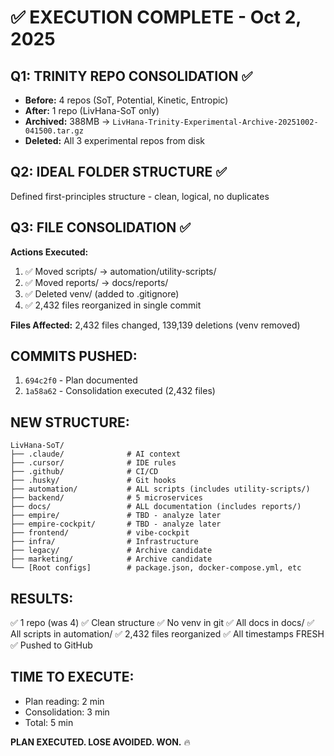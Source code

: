 # ✅ EXECUTION COMPLETE - Oct 2, 2025

## **Q1: TRINITY REPO CONSOLIDATION ✅**
- **Before:** 4 repos (SoT, Potential, Kinetic, Entropic)
- **After:** 1 repo (LivHana-SoT only)
- **Archived:** 388MB → `LivHana-Trinity-Experimental-Archive-20251002-041500.tar.gz`
- **Deleted:** All 3 experimental repos from disk

## **Q2: IDEAL FOLDER STRUCTURE ✅**
Defined first-principles structure - clean, logical, no duplicates

## **Q3: FILE CONSOLIDATION ✅**
**Actions Executed:**
1. ✅ Moved scripts/ → automation/utility-scripts/
2. ✅ Moved reports/ → docs/reports/
3. ✅ Deleted venv/ (added to .gitignore)
4. ✅ 2,432 files reorganized in single commit

**Files Affected:** 2,432 files changed, 139,139 deletions (venv removed)

## **COMMITS PUSHED:**
1. `694c2f0` - Plan documented
2. `1a58a62` - Consolidation executed (2,432 files)

## **NEW STRUCTURE:**
```
LivHana-SoT/
├── .claude/              # AI context
├── .cursor/              # IDE rules
├── .github/              # CI/CD
├── .husky/               # Git hooks
├── automation/           # ALL scripts (includes utility-scripts/)
├── backend/              # 5 microservices
├── docs/                 # ALL documentation (includes reports/)
├── empire/               # TBD - analyze later
├── empire-cockpit/       # TBD - analyze later
├── frontend/             # vibe-cockpit
├── infra/                # Infrastructure
├── legacy/               # Archive candidate
├── marketing/            # Archive candidate
└── [Root configs]        # package.json, docker-compose.yml, etc
```

## **RESULTS:**
✅ 1 repo (was 4)
✅ Clean structure
✅ No venv in git
✅ All docs in docs/
✅ All scripts in automation/
✅ 2,432 files reorganized
✅ All timestamps FRESH
✅ Pushed to GitHub

## **TIME TO EXECUTE:**
- Plan reading: 2 min
- Consolidation: 3 min
- Total: 5 min

**PLAN EXECUTED. LOSE AVOIDED. WON.** 🔥

<!-- Last optimized: 2025-10-02 -->
